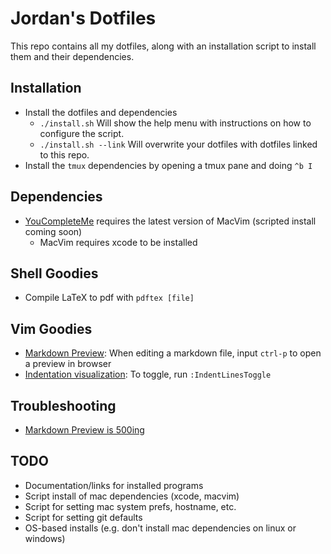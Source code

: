 # Jordan's Dotfiles
This repo contains all my dotfiles, along with an installation script to install
them and their dependencies.

## Installation
- Install the dotfiles and dependencies
  - `./install.sh` Will show the help menu with instructions on how to configure the script.
  - `./install.sh --link` Will overwrite your dotfiles with dotfiles linked to this repo.
- Install the `tmux` dependencies by opening a tmux pane and doing `^b I`

## Dependencies
- [YouCompleteMe](https://github.com/Valloric/YouCompleteMe) requires the latest version of MacVim (scripted install coming soon)
  - MacVim requires xcode to be installed

## Shell Goodies
- Compile LaTeX to pdf with `pdftex [file]`

## Vim Goodies
- [Markdown Preview](https://github.com/JamshedVesuna/vim-markdown-preview): When editing a markdown file, input `ctrl-p` to open a preview in browser
- [Indentation visualization](https://github.com/Yggdroot/indentLine): To toggle, run `:IndentLinesToggle`

## Troubleshooting
- [Markdown Preview is 500ing](https://github.com/joeyespo/grip/issues/262)

## TODO
- Documentation/links for installed programs
- Script install of mac dependencies (xcode, macvim)
- Script for setting mac system prefs, hostname, etc.
- Script for setting git defaults
- OS-based installs (e.g. don't install mac dependencies on linux or windows)
